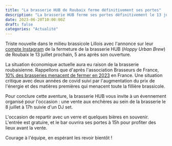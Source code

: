 ```yaml
---
title: "La brasserie HUB de Roubaix ferme définitivement ses portes"
description: "La brasserie HUB ferme ses portes définitivement le 13 juillet prochain, 5 ans après son ouverture à Roubaix."
date: 2023-06-20T10:00:00Z
draft: false
categories: "Actualité"
---
```


Triste nouvelle dans le milieu brassicole Lillois avec l'annonce sur leur [compte Instagram](https://www.instagram.com/p/Ctgp6Eao3cQ/) de la fermeture de la brasserie HUB (*Hoppy Urban Brew*) de Roubaix le 13 juillet prochain, 5 ans après son ouverture.

La situation économique actuelle aura eu raison de la brasserie roubaisienne. Rappellons que d'après l'association Brasseurs de France, [10% des brasseries menacent de fermer en 2023](https://brasseurs-de-france.com/communication/2023/05/16/1-brasserie-sur-10-arreterait-son-activite-en-2023-ne-les-laissons-pas-disparaitre-sans-reagir/) en France. Une situation critique avec deux années de covid suivi par l'augmentation du prix de l'énergie et des matières premières qui menacent toute la fillière brassicole.

Pour conclure cette aventure, la brasserie HUB vous invite à un évennement organisé pour l'occasion : une vente aux enchères au sein de la brasserie le 8 juillet à 17h suivie d'un DJ set.

L'occasion de repartir avec un verre et quelques bières en souvenir. L'entrée est gratuire, et le bar ouvrira ses portes à 15h pour profiter des lieux avant la vente.

Courage à l'équipe, en espérant les revoir bientôt !